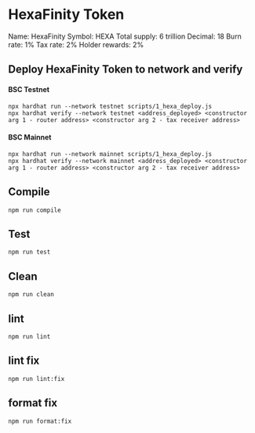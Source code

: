 # HexaFinity Token

Name: HexaFinity
Symbol: HEXA
Total supply: 6 trillion
Decimal: 18
Burn rate: 1%
Tax rate: 2%
Holder rewards: 2%

## Deploy HexaFinity Token to network and verify

#### BSC Testnet

```shell
npx hardhat run --network testnet scripts/1_hexa_deploy.js
npx hardhat verify --network testnet <address_deployed> <constructor arg 1 - router address> <constructor arg 2 - tax receiver address>
```

#### BSC Mainnet

```shell
npx hardhat run --network mainnet scripts/1_hexa_deploy.js
npx hardhat verify --network mainnet <address_deployed> <constructor arg 1 - router address> <constructor arg 2 - tax receiver address>
```

## Compile
```shell
npm run compile
```

## Test

```shell
npm run test
```

## Clean

```shell
npm run clean
```

## lint
```shell
npm run lint
```

## lint fix
```shell
npm run lint:fix
```

## format fix
```shell
npm run format:fix
```
